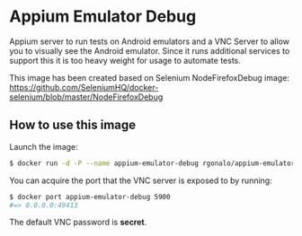 Appium Emulator Debug
=====================

Appium server to run tests on Android emulators and a VNC Server to allow you to visually see the Android emulator.
Since it runs additional services to support this it is too heavy weight for usage to automate tests.

This image has been created based on Selenium NodeFirefoxDebug image: 
https://github.com/SeleniumHQ/docker-selenium/blob/master/NodeFirefoxDebug

How to use this image
---------------------

Launch the image:

``` bash
$ docker run -d -P --name appium-emulator-debug rgonalo/appium-emulator-debug
```

You can acquire the port that the VNC server is exposed to by running:

``` bash
$ docker port appium-emulator-debug 5900
#=> 0.0.0.0:49413
```

The default VNC password is __secret__.
